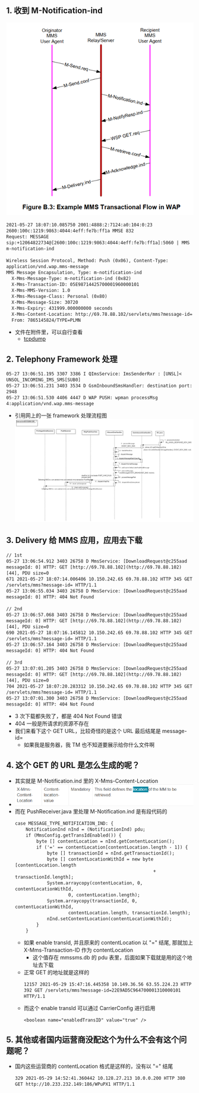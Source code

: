 ## 1. 收到 M-Notification-ind
![mms transactional flow](../pic/003_001_mms_transactional_flow.png)
```
2021-05-27 18:07:10.085750 2001:4888:2:7124:a0:104:0:23 2600:100c:1219:9863:4044:4eff:fe7b:ff1a MMSE 832
Request: MESSAGE sip:+12064822734@[2600:100c:1219:9863:4044:4eff:fe7b:ff1a]:5060 | MMS m-notification-ind

Wireless Session Protocol, Method: Push (0x06), Content-Type: application/vnd.wap.mms-message
MMS Message Encapsulation, Type: m-notification-ind
  X-Mms-Message-Type: m-notification-ind (0x82)
  X-Mms-Transaction-ID: 05E98714425700001960000101
  X-Mms-MMS-Version: 1.0
  X-Mms-Message-Class: Personal (0x80)
  X-Mms-Message-Size: 30720
  X-Mms-Expiry: 431999.000000000 seconds
  X-Mms-Content-Location: http://69.78.88.102/servlets/mms?message-id=
  From: 7865145824/TYPE=PLMN 
```
* 文件在附件里，可以自行查看
    * [tcpdump](../file/003_001_tcpdump.pcap)

## 2. Telephony Framework 处理
```
05-27 13:06:51.195 3307 3386 I QImsService: ImsSenderRxr : [UNSL]< UNSOL_INCOMING_IMS_SMS[SUB0]
05-27 13:06:51.231 3403 3534 D GsmInboundSmsHandler: destination port: 2948
05-27 13:06:51.530 4406 4447 D WAP PUSH: wpman processMsg 4:application/vnd.wap.mms-message
```
* 引用网上的一张 framework 处理流程图
![mms framework process](../pic/003_002_mms_framework_process.jpg)

## 3. Delivery 给 MMS 应用，应用去下载
```
// 1st
05-27 13:06:54.912 3403 26758 D MmsService: [DownloadRequest@c255aad messageId: 0] HTTP: GET [http://69.78.88.102](http://69.78.88.102)[44], PDU size=0
671 2021-05-27 18:07:14.006406 10.150.242.65 69.78.88.102 HTTP 345 GET /servlets/mms?message-id= HTTP/1.1
05-27 13:06:55.034 3403 26758 D MmsService: [DownloadRequest@c255aad messageId: 0] HTTP: 404 Not Found

// 2nd
05-27 13:06:57.068 3403 26758 D MmsService: [DownloadRequest@c255aad messageId: 0] HTTP: GET [http://69.78.88.102](http://69.78.88.102)[44], PDU size=0
690 2021-05-27 18:07:16.145812 10.150.242.65 69.78.88.102 HTTP 345 GET /servlets/mms?message-id= HTTP/1.1
05-27 13:06:57.164 3403 26758 D MmsService: [DownloadRequest@c255aad messageId: 0] HTTP: 404 Not Found

// 3rd
05-27 13:07:01.205 3403 26758 D MmsService: [DownloadRequest@c255aad messageId: 0] HTTP: GET [http://69.78.88.102](http://69.78.88.102)[44], PDU size=0
704 2021-05-27 18:07:20.283312 10.150.242.65 69.78.88.102 HTTP 345 GET /servlets/mms?message-id= HTTP/1.1
05-27 13:07:01.300 3403 26758 D MmsService: [DownloadRequest@c255aad messageId: 0] HTTP: 404 Not Found 
```
* 3 次下载都失败了，都是 404 Not Found 错误
* 404 一般是所请求的资源不存在
* 我们来看下这个 GET URL，比较奇怪的是这个 URL 最后结尾是 message-id=
    * 如果我是服务器，我 TM 也不知道要展示给你什么文件啊

## 4. 这个 GET 的 URL 是怎么生成的呢？
* 其实就是 M-Notification.ind 里的 X-Mms-Content-Location
* ![X-Mms-Content-Location](../pic/003_003_X-Mms-Content-Location.png)
* 而在 PushReceiver.java 里处理 M-Notification.ind 是有段代码的
    ```
    case MESSAGE_TYPE_NOTIFICATION_IND: {
        NotificationInd nInd = (NotificationInd) pdu;
        if (MmsConfig.getTransIdEnabled()) {
            byte [] contentLocation = nInd.getContentLocation();
            if ('=' == contentLocation[contentLocation.length - 1]) {
                byte [] transactionId = nInd.getTransactionId();
                byte [] contentLocationWithId = new byte [contentLocation.length
                                                        + transactionId.length];
                System.arraycopy(contentLocation, 0, contentLocationWithId,
                        0, contentLocation.length);
                System.arraycopy(transactionId, 0, contentLocationWithId,
                        contentLocation.length, transactionId.length);
                nInd.setContentLocation(contentLocationWithId);
            }
        }
    ```
    * 如果 enable transId, 并且原来的 contentLocation 以 "=" 结尾, 那就加上 X-Mms-Transaction-ID 作为 contentLocation
        * 这个值存在 mmssms.db 的 pdu 表里，后面如果下载就是用的这个地址去下载
    * 正常 GET 的地址就是这样的
        ```
        12157 2021-05-29 15:47:16.445358 10.149.36.56 63.55.224.23 HTTP 392 GET /servlets/mms?message-id=22E9AD5C964700001310000101 HTTP/1.1
        ``` 
    * 而这个 enable transId 可以通过 CarrierConfig 进行启用
        ```
        <boolean name="enabledTransID" value="true" />
        ```

## 5. 其他或者国内运营商没配这个为什么不会有这个问题呢？
* 国内这些运营商的 contentLocation 格式是这样的，没有以 "=" 结尾
    ```
    329 2021-05-29 14:52:41.360442 10.128.27.213 10.0.0.200 HTTP 380 GET http://10.233.232.149:186/WPuPX1 HTTP/1.1
    ```